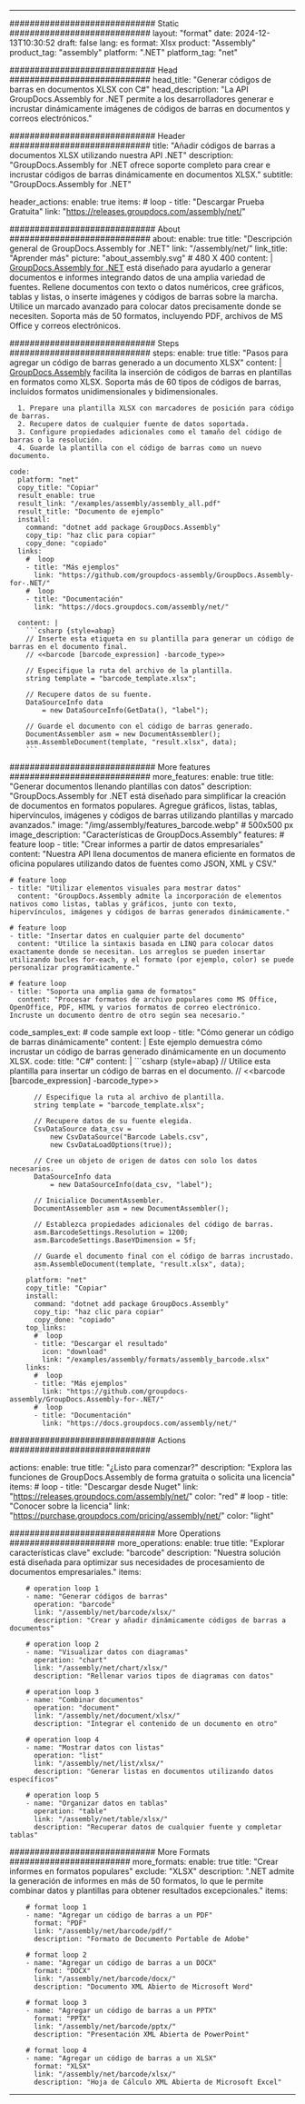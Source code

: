 



---
############################# Static ############################
layout: "format"
date:  2024-12-13T10:30:52
draft: false
lang: es
format: Xlsx
product: "Assembly"
product_tag: "assembly"
platform: ".NET"
platform_tag: "net"

############################# Head ############################
head_title: "Generar códigos de barras en documentos XLSX con C#"
head_description: "La API GroupDocs.Assembly for .NET permite a los desarrolladores generar e incrustar dinámicamente imágenes de códigos de barras en documentos y correos electrónicos."

############################# Header ############################
title: "Añadir códigos de barras a documentos XLSX utilizando nuestra API .NET" 
description: "GroupDocs.Assembly for .NET ofrece soporte completo para crear e incrustar códigos de barras dinámicamente en documentos XLSX."
subtitle: "GroupDocs.Assembly for .NET" 

header_actions:
  enable: true
  items:
    #  loop
    - title: "Descargar Prueba Gratuita"
      link: "https://releases.groupdocs.com/assembly/net/"
      
############################# About ############################
about:
    enable: true
    title: "Descripción general de GroupDocs.Assembly for .NET"
    link: "/assembly/net/"
    link_title: "Aprender más"
    picture: "about_assembly.svg" # 480 X 400
    content: |
       [GroupDocs.Assembly for .NET](/assembly/net/) está diseñado para ayudarlo a generar documentos e informes integrando datos de una amplia variedad de fuentes. Rellene documentos con texto o datos numéricos, cree gráficos, tablas y listas, o inserte imágenes y códigos de barras sobre la marcha. Utilice un marcado avanzado para colocar datos precisamente donde se necesiten. Soporta más de 50 formatos, incluyendo PDF, archivos de MS Office y correos electrónicos.

############################# Steps ############################
steps:
    enable: true
    title: "Pasos para agregar un código de barras generado a un documento XLSX"
    content: |
      [GroupDocs.Assembly](/assembly/net/) facilita la inserción de códigos de barras en plantillas en formatos como XLSX. Soporta más de 60 tipos de códigos de barras, incluidos formatos unidimensionales y bidimensionales.
      
      1. Prepare una plantilla XLSX con marcadores de posición para código de barras.
      2. Recupere datos de cualquier fuente de datos soportada.
      3. Configure propiedades adicionales como el tamaño del código de barras o la resolución.
      4. Guarde la plantilla con el código de barras como un nuevo documento.
   
    code:
      platform: "net"
      copy_title: "Copiar"
      result_enable: true
      result_link: "/examples/assembly/assembly_all.pdf"
      result_title: "Documento de ejemplo"
      install:
        command: "dotnet add package GroupDocs.Assembly"
        copy_tip: "haz clic para copiar"
        copy_done: "copiado"
      links:
        #  loop
        - title: "Más ejemplos"
          link: "https://github.com/groupdocs-assembly/GroupDocs.Assembly-for-.NET/"
        #  loop
        - title: "Documentación"
          link: "https://docs.groupdocs.com/assembly/net/"
          
      content: |
        ```csharp {style=abap}
        // Inserte esta etiqueta en su plantilla para generar un código de barras en el documento final.
        // <<barcode [barcode_expression] -barcode_type>>

        // Especifique la ruta del archivo de la plantilla.
        string template = "barcode_template.xlsx";

        // Recupere datos de su fuente.
        DataSourceInfo data 
            = new DataSourceInfo(GetData(), "label");

        // Guarde el documento con el código de barras generado.
        DocumentAssembler asm = new DocumentAssembler();
        asm.AssembleDocument(template, "result.xlsx", data);
        ```            

############################# More features ############################
more_features:
  enable: true
  title: "Generar documentos llenando plantillas con datos"
  description: "GroupDocs.Assembly for .NET está diseñado para simplificar la creación de documentos en formatos populares. Agregue gráficos, listas, tablas, hipervínculos, imágenes y códigos de barras utilizando plantillas y marcado avanzados."
  image: "/img/assembly/features_barcode.webp" # 500x500 px
  image_description: "Características de GroupDocs.Assembly"
  features:
    # feature loop
    - title: "Crear informes a partir de datos empresariales"
      content: "Nuestra API llena documentos de manera eficiente en formatos de oficina populares utilizando datos de fuentes como JSON, XML y CSV."

    # feature loop
    - title: "Utilizar elementos visuales para mostrar datos"
      content: "GroupDocs.Assembly admite la incorporación de elementos nativos como listas, tablas y gráficos, junto con texto, hipervínculos, imágenes y códigos de barras generados dinámicamente."

    # feature loop
    - title: "Insertar datos en cualquier parte del documento"
      content: "Utilice la sintaxis basada en LINQ para colocar datos exactamente donde se necesitan. Los arreglos se pueden insertar utilizando bucles for-each, y el formato (por ejemplo, color) se puede personalizar programáticamente."

    # feature loop
    - title: "Soporta una amplia gama de formatos"
      content: "Procesar formatos de archivo populares como MS Office, OpenOffice, PDF, HTML y varios formatos de correo electrónico. Incruste un documento dentro de otro según sea necesario."
      
  code_samples_ext:
    # code sample ext loop
    - title: "Cómo generar un código de barras dinámicamente"
      content: |
        Este ejemplo demuestra cómo incrustar un código de barras generado dinámicamente en un documento XLSX.
      code:
        title: "C#"
        content: |
          ```csharp {style=abap}
          // Utilice esta plantilla para insertar un código de barras en el documento.
          // <<barcode [barcode_expression] -barcode_type>>

          // Especifique la ruta al archivo de plantilla.
          string template = "barcode_template.xlsx";

          // Recupere datos de su fuente elegida.
          CsvDataSource data_csv =
              new CsvDataSource("Barcode Labels.csv", 
              new CsvDataLoadOptions(true));

          // Cree un objeto de origen de datos con solo los datos necesarios.
          DataSourceInfo data 
              = new DataSourceInfo(data_csv, "label");

          // Inicialice DocumentAssembler.
          DocumentAssembler asm = new DocumentAssembler();

          // Establezca propiedades adicionales del código de barras.
          asm.BarcodeSettings.Resolution = 1200;
          asm.BarcodeSettings.BaseYDimension = 5f;

          // Guarde el documento final con el código de barras incrustado.
          asm.AssembleDocument(template, "result.xlsx", data);
          ```
        platform: "net"
        copy_title: "Copiar"
        install:
          command: "dotnet add package GroupDocs.Assembly"
          copy_tip: "haz clic para copiar"
          copy_done: "copiado"
        top_links:
          #  loop
          - title: "Descargar el resultado"
            icon: "download"
            link: "/examples/assembly/formats/assembly_barcode.xlsx"
        links:
          #  loop
          - title: "Más ejemplos"
            link: "https://github.com/groupdocs-assembly/GroupDocs.Assembly-for-.NET/"
          #  loop
          - title: "Documentación"
            link: "https://docs.groupdocs.com/assembly/net/"
            

            


############################# Actions ############################

actions:
  enable: true
  title: "¿Listo para comenzar?"
  description: "Explora las funciones de GroupDocs.Assembly de forma gratuita o solicita una licencia"
  items:
    #  loop
    - title: "Descargar desde Nuget"
      link: "https://releases.groupdocs.com/assembly/net/"
      color: "red"
        #  loop
    - title: "Conocer sobre la licencia"
      link: "https://purchase.groupdocs.com/pricing/assembly/net/"
      color: "light"


############################# More Operations #####################
more_operations:
    enable: true
    title: "Explorar características clave"
    exclude: "barcode"
    description: "Nuestra solución está diseñada para optimizar sus necesidades de procesamiento de documentos empresariales."
    items: 
          
        # operation loop 1
        - name: "Generar códigos de barras"
          operation: "barcode"
          link: "/assembly/net/barcode/xlsx/"
          description: "Crear y añadir dinámicamente códigos de barras a documentos"

        # operation loop 2
        - name: "Visualizar datos con diagramas"
          operation: "chart"
          link: "/assembly/net/chart/xlsx/"
          description: "Rellenar varios tipos de diagramas con datos"

        # operation loop 3
        - name: "Combinar documentos"
          operation: "document"
          link: "/assembly/net/document/xlsx/"
          description: "Integrar el contenido de un documento en otro"

        # operation loop 4
        - name: "Mostrar datos con listas"
          operation: "list"
          link: "/assembly/net/list/xlsx/"
          description: "Generar listas en documentos utilizando datos específicos"

        # operation loop 5
        - name: "Organizar datos en tablas"
          operation: "table"
          link: "/assembly/net/table/xlsx/"
          description: "Recuperar datos de cualquier fuente y completar tablas"
         
          
############################# More Formats ########################
more_formats:
    enable: true
    title: "Crear informes en formatos populares"
    exclude: "XLSX"
    description: ".NET admite la generación de informes en más de 50 formatos, lo que le permite combinar datos y plantillas para obtener resultados excepcionales."
    items: 
          
        # format loop 1
        - name: "Agregar un código de barras a un PDF"
          format: "PDF"
          link: "/assembly/net/barcode/pdf/"
          description: "Formato de Documento Portable de Adobe"
          
        # format loop 2
        - name: "Agregar un código de barras a un DOCX"
          format: "DOCX"
          link: "/assembly/net/barcode/docx/"
          description: "Documento XML Abierto de Microsoft Word"
          
        # format loop 3
        - name: "Agregar un código de barras a un PPTX"
          format: "PPTX"
          link: "/assembly/net/barcode/pptx/"
          description: "Presentación XML Abierta de PowerPoint"
          
        # format loop 4
        - name: "Agregar un código de barras a un XLSX"
          format: "XLSX"
          link: "/assembly/net/barcode/xlsx/"
          description: "Hoja de Cálculo XML Abierta de Microsoft Excel"


          

---